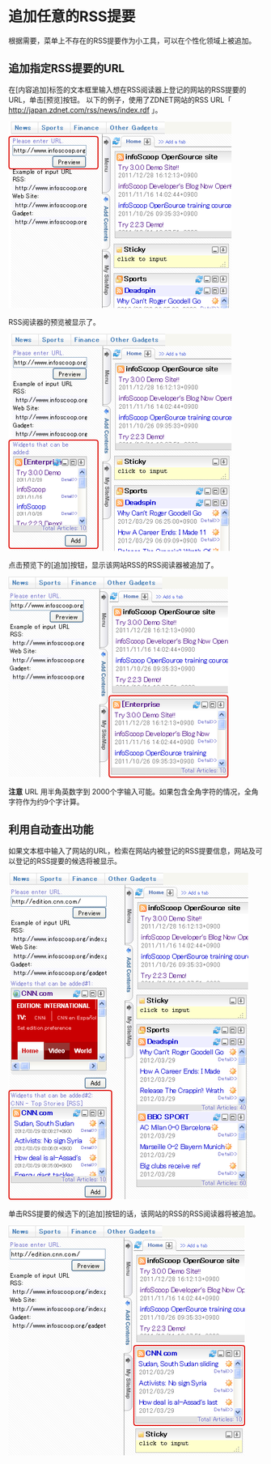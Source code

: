 # 追加任意的RSS提要

根据需要，菜单上不存在的RSS提要作为小工具，可以在个性化领域上被追加。


## 追加指定RSS提要的URL

在[内容追加]标签的文本框里输入想在RSS阅读器上登记的网站的RSS提要的URL，单击[预览]按钮。
以下的例子，使用了ZDNET网站的RSS URL「 http://japan.zdnet.com/rss/news/index.rdf 」。

![Add contents]

RSS阅读器的预览被显示了。

![Preview]

点击预览下的[追加]按钮，显示该网站RSS的RSS阅读器被追加了。

![Added RSS Gadget]

**注意** URL 用半角英数字到 2000个字输入可能。如果包含全角字符的情况，全角字符作为约9个字计算。


## 利用自动查出功能

如果文本框中输入了网站的URL，检索在网站内被登记的RSS提要信息，网站及可以登记的RSS提要的候选将被显示。

![Preview of RSS Gadget using Automatic Detect]

单击RSS提要的候选下的[追加]按钮的话，该网站的RSS的RSS阅读器将被追加。

![RSS Gadget using Automatic Detect]


[Add contents]: images/user-panel/adding-an-optional-rss-content-1.png
[Preview]: images/user-panel/adding-an-optional-rss-content-2.png
[Added RSS Gadget]: images/user-panel/adding-an-optional-rss-content-3.png
[Preview of RSS Gadget using Automatic Detect]: images/user-panel/adding-an-optional-rss-content-4.png
[RSS Gadget using Automatic Detect]: images/user-panel/adding-an-optional-rss-content-5.png
